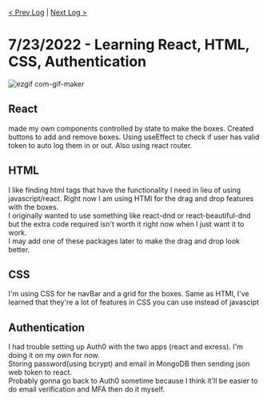 [< Prev Log](6-16-2022.md) | [Next Log >](6-23-2022.md) 
# 7/23/2022 - Learning React, HTML, CSS, Authentication

![ezgif com-gif-maker](https://user-images.githubusercontent.com/78708210/180619678-38d28dea-ecf6-4b3a-8c26-02aecf5f3409.gif)

## React  
made my own components controlled by state to make the boxes. Created buttons to add and remove boxes.
Using useEffect to check if user has valid token to auto log them in or out. Also using react router.

## HTML 
I like finding html tags that have the functionality I need in lieu of using javascript/react. Right now I am using HTMl for the drag and drop features with the boxes.  
I originally wanted to use something like react-dnd or react-beautiful-dnd but the extra code required isn't worth it right now when I just want it to work.  
I may add one of these packages later to make the drag and drop look better.

## CSS  
I'm using CSS for he navBar and a grid for the boxes. Same as HTMl, I've learned that they're a lot of features in CSS you can use instead of javascipt

## Authentication  
I had trouble setting up Auth0 with the two apps (react and exress). I'm doing it on my own for now.  
Storing password(using bcrypt) and email in MongoDB then sending json web token to react.  
Probably gonna go back to Auth0 sometime because I think it'll be easier to do email verification and MFA then do it myself.  


